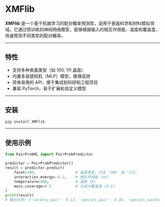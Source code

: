 # XMFlib

**XMFlib** 是一个基于机器学习的配对概率预测库，适用于表面科学和材料模拟领域。它通过预训练的神经网络模型，能够根据输入的相互作用能、温度和覆盖度，快速预测不同类型的配对概率。

---

## 特性

- 支持多种表面类型（如 100, 111 晶面）
- 内置多层感知机（MLP）模型，推理高效
- 简单易用的 API，便于集成到科研和工程项目
- 兼容 PyTorch，易于扩展和自定义模型

---

## 安装

```bash
pip install XMFlib
```

---

## 使用示例

```python
from PairProbML import PairProbPredictor

predictor = PairProbPredictor()
result = predictor.predict(
    facet=100,                  # 晶面类型，可选 '100' 或 '111'
    interaction_energy=-0.2,    # 相互作用能 (eV)
    temperature=400,            # 温度 (K)
    main_coverage=0.5           # 主组分覆盖度 (0~1)
)
print(result)
# 输出示例: {'vacancy_pair': 0.12, 'species_pair': 0.34, 'species_vacancy_pair': 0.54}
```

